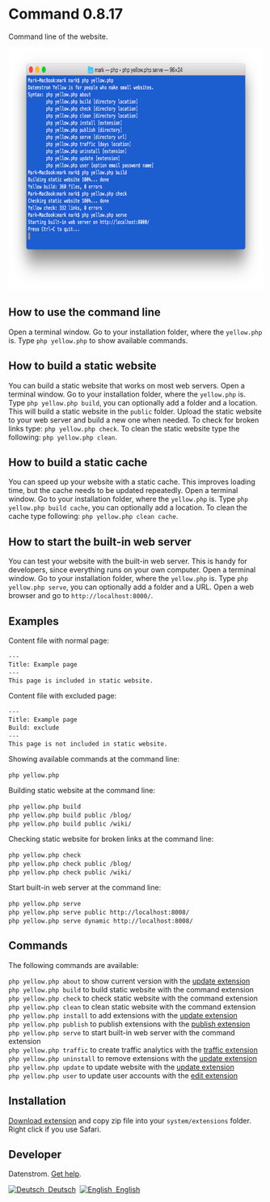 Command 0.8.17
==============
Command line of the website.

<p align="center"><img src="command-screenshot.png?raw=true" width="794" height="478" alt="Screenshot"></p>

## How to use the command line

Open a terminal window. Go to your installation folder, where the `yellow.php` is. Type `php yellow.php` to show available commands.

## How to build a static website

You can build a static website that works on most web servers. Open a terminal window. Go to your installation folder, where the `yellow.php` is. Type `php yellow.php build`, you can optionally add a folder and a location. This will build a static website in the `public` folder. Upload the static website to your web server and build a new one when needed. To check for broken links type: `php yellow.php check`. To clean the static website type the following: `php yellow.php clean`.

## How to build a static cache

You can speed up your website with a static cache. This improves loading time, but the cache needs to be updated repeatedly. Open a terminal window. Go to your installation folder, where the `yellow.php` is. Type `php yellow.php build cache`, you can optionally add a location. To clean the cache type following: `php yellow.php clean cache`.

## How to start the built-in web server

You can test your website with the built-in web server. This is handy for developers, since everything runs on your own computer. Open a terminal window. Go to your installation folder, where the `yellow.php` is. Type `php yellow.php serve`, you can optionally add a folder and a URL. Open a web browser and go to `http://localhost:8000/`.

## Examples

Content file with normal page:

    ---
    Title: Example page
    ---
    This page is included in static website.

Content file with excluded page:

    ---
    Title: Example page
    Build: exclude
    ---
    This page is not included in static website.

Showing available commands at the command line:

`php yellow.php`

Building static website at the command line:

`php yellow.php build`  
`php yellow.php build public /blog/`  
`php yellow.php build public /wiki/`  

Checking static website for broken links at the command line:

`php yellow.php check`  
`php yellow.php check public /blog/`  
`php yellow.php check public /wiki/`  

Start built-in web server at the command line:

`php yellow.php serve`  
`php yellow.php serve public http://localhost:8008/`  
`php yellow.php serve dynamic http://localhost:8008/`  

## Commands

The following commands are available:

`php yellow.php about` to show current version with the [update extension](https://github.com/datenstrom/yellow-extensions/tree/master/source/update)  
`php yellow.php build` to build static website with the command extension  
`php yellow.php check` to check static website with the command extension  
`php yellow.php clean` to clean static website with the command extension  
`php yellow.php install` to add extensions with the [update extension](https://github.com/datenstrom/yellow-extensions/tree/master/source/update)  
`php yellow.php publish` to publish extensions with the [publish extension](https://github.com/datenstrom/yellow-extensions/tree/master/source/publish)  
`php yellow.php serve` to start built-in web server with the command extension  
`php yellow.php traffic` to create traffic analytics with the [traffic extension](https://github.com/datenstrom/yellow-extensions/tree/master/source/traffic)  
`php yellow.php uninstall` to remove extensions with the [update extension](https://github.com/datenstrom/yellow-extensions/tree/master/source/update)  
`php yellow.php update` to update website with the [update extension](https://github.com/datenstrom/yellow-extensions/tree/master/source/update)  
`php yellow.php user` to update user accounts with the [edit extension](https://github.com/datenstrom/yellow-extensions/tree/master/source/edit)  

## Installation

[Download extension](https://github.com/datenstrom/yellow-extensions/raw/master/zip/command.zip) and copy zip file into your `system/extensions` folder. Right click if you use Safari.

## Developer

Datenstrom. [Get help](https://datenstrom.se/yellow/help/).

<p>
<a href="README-de.md"><img src="https://raw.githubusercontent.com/datenstrom/yellow-extensions/master/source/help/language-de.png" width="15" height="15" alt="Deutsch">&nbsp; Deutsch</a>&nbsp;
<a href="README.md"><img src="https://raw.githubusercontent.com/datenstrom/yellow-extensions/master/source/help/language-en.png" width="15" height="15" alt="English">&nbsp; English</a>&nbsp;
</p>
